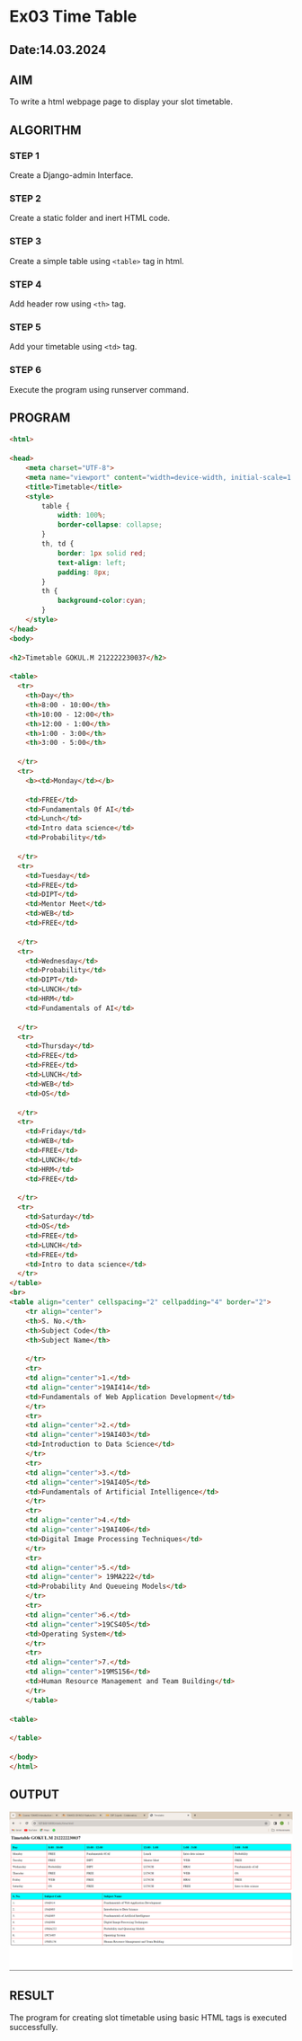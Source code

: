 # Ex03 Time Table
## Date:14.03.2024

## AIM
To write a html webpage page to display your slot timetable.

## ALGORITHM
### STEP 1
Create a Django-admin Interface.

### STEP 2
Create a static folder and inert HTML code.

### STEP 3
Create a simple table using ```<table>``` tag in html.

### STEP 4
Add header row using ```<th>``` tag.

### STEP 5
Add your timetable using ```<td>``` tag.

### STEP 6
Execute the program using runserver command.

## PROGRAM
```html
<html>

<head>
    <meta charset="UTF-8">
    <meta name="viewport" content="width=device-width, initial-scale=1.0">
    <title>Timetable</title>
    <style>
        table {
            width: 100%;
            border-collapse: collapse;
        }
        th, td {
            border: 1px solid red;
            text-align: left;
            padding: 8px;
        }
        th {
            background-color:cyan;
        }
    </style>
</head>
<body>

<h2>Timetable GOKUL.M 212222230037</h2>

<table>
  <tr>
    <th>Day</th>
    <th>8:00 - 10:00</th>
    <th>10:00 - 12:00</th>
    <th>12:00 - 1:00</th>
    <th>1:00 - 3:00</th>
    <th>3:00 - 5:00</th>
  
  </tr>
  <tr>
    <b><td>Monday</td></b>
    
    <td>FREE</td>
    <td>Fundamentals 0f AI</td>
    <td>Lunch</td>
    <td>Intro data science</td>
    <td>Probability</td>

  </tr>
  <tr>
    <td>Tuesday</td>
    <td>FREE</td>
    <td>DIPT</td>
    <td>Mentor Meet</td>
    <td>WEB</td>
    <td>FREE</td>

  </tr>
  <tr>
    <td>Wednesday</td>
    <td>Probability</td>
    <td>DIPT</td>
    <td>LUNCH</td>
    <td>HRM</td>
    <td>Fundamentals of AI</td>

  </tr>
  <tr>
    <td>Thursday</td>
    <td>FREE</td>
    <td>FREE</td>
    <td>LUNCH</td>
    <td>WEB</td>
    <td>OS</td>

  </tr>
  <tr>
    <td>Friday</td>
    <td>WEB</td>
    <td>FREE</td>
    <td>LUNCH</td>
    <td>HRM</td>
    <td>FREE</td>

  </tr>
  <tr>
    <td>Saturday</td>
    <td>OS</td>
    <td>FREE</td>
    <td>LUNCH</td>
    <td>FREE</td>
    <td>Intro to data science</td>
  </tr>
</table>
<br>
<table align="center" cellspacing="2" cellpadding="4" border="2">
    <tr align="center">
    <th>S. No.</th>
    <th>Subject Code</th>
    <th>Subject Name</th>
   
    </tr>
    <tr>
    <td align="center">1.</td>
    <td align="center">19AI414</td>
    <td>Fundamentals of Web Application Development</td>
    </tr>
    <tr>
    <td align="center">2.</td>
    <td align="center">19AI403</td>
    <td>Introduction to Data Science</td>
    </tr>
    <tr>
    <td align="center">3.</td>
    <td align="center">19AI405</td>
    <td>Fundamentals of Artificial Intelligence</td>
    </tr>
    <tr>
    <td align="center">4.</td>
    <td align="center">19AI406</td>
    <td>Digital Image Processing Techniques</td>
    </tr>
    <tr>
    <td align="center">5.</td>
    <td align="center"> 19MA222</td>
    <td>Probability And Queueing Models</td>
    </tr>
    <tr>
    <td align="center">6.</td>
    <td align="center">19CS405</td>
    <td>Operating System</td>
    </tr>
    <tr>
    <td align="center">7.</td>
    <td align="center">19MS156</td>
    <td>Human Resource Management and Team Building</td>
    </tr>
    </table>
    
<table>

</table>

</body>
</html>
```

## OUTPUT
![alt text](<Screenshot (108).png>)

## RESULT
The program for creating slot timetable using basic HTML tags is executed successfully.

